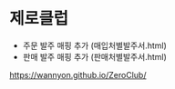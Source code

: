 **<h1>제로클럽</h1>**
- 주문 발주 매핑 추가 (매입처별발주서.html)
- 판매 발주 매핑 추가 (판매처별발주서.html)

https://wannyon.github.io/ZeroClub/
